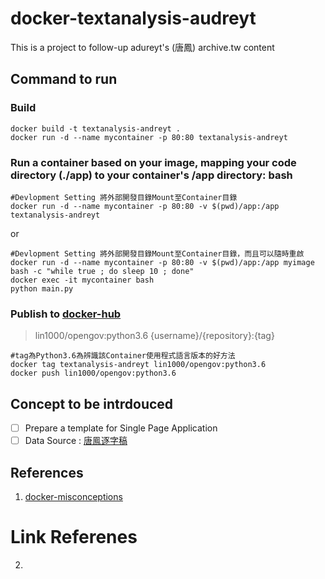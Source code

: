 # docker-textanalysis-audreyt
This is a project to follow-up adureyt's (唐鳳) archive.tw content 


## Command to run 

### Build 

```
docker build -t textanalysis-andreyt .
docker run -d --name mycontainer -p 80:80 textanalysis-andreyt
```

### Run a container based on your image, mapping your code directory (./app) to your container's /app directory: bash

```
#Devlopment Setting 將外部開發目錄Mount至Container目錄
docker run -d --name mycontainer -p 80:80 -v $(pwd)/app:/app textanalysis-andreyt
```

or 

```
#Devlopment Setting 將外部開發目錄Mount至Container目錄，而且可以隨時重啟
docker run -d --name mycontainer -p 80:80 -v $(pwd)/app:/app myimage bash -c "while true ; do sleep 10 ; done"
docker exec -it mycontainer bash
python main.py
```

### Publish to [docker-hub](https://hub.docker.com/) 
> lin1000/opengov:python3.6 {username}/{repository}:{tag}

```
#tag為Python3.6為辨識該Container使用程式語言版本的好方法
docker tag textanalysis-andreyt lin1000/opengov:python3.6
docker push lin1000/opengov:python3.6
```

## Concept to be intrdouced
- [ ] Prepare a template for Single Page Application
- [ ] Data Source : [唐鳯逐字稿]

## References
1. [docker-misconceptions](https://valdhaus.co/writings/docker-misconceptions/)

# Link Referenes
2. [唐鳯逐字稿]: https://github.com/audreyt/archive.t